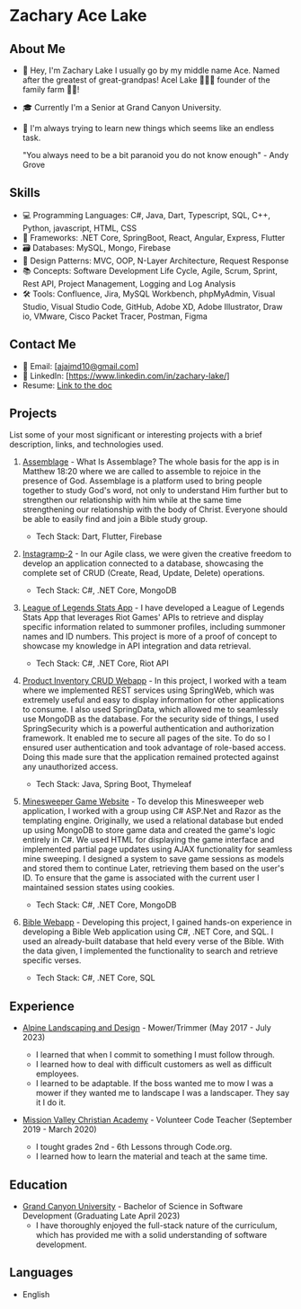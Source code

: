 # Zachary Ace Lake

## About Me

- 👋 Hey, I'm Zachary Lake I usually go by my middle name Ace. Named after the greatest of great-grandpas! Acel Lake 👨🏽‍🌾 founder of the family farm 🚜🥔!
- 🎓 Currently I'm a Senior at Grand Canyon University.
- 🌱 I'm always trying to learn new things which seems like an endless task.
  
     "You always need to be a bit paranoid you do not know enough" - Andy Grove

## Skills

- 💻 Programming Languages: C#, Java, Dart, Typescript, SQL, C++, Python, javascript, HTML, CSS
- 🧱 Frameworks: .NET Core, SpringBoot, React, Angular, Express, Flutter
- 🗃️ Databases: MySQL, Mongo, Firebase
- 📔 Design Patterns: MVC, OOP, N-Layer Architecture, Request Response
- 📚 Concepts: Software Development Life Cycle, Agile, Scrum, Sprint, Rest API, Project Management, Logging and Log Analysis
- 🛠️ Tools: Confluence, Jira, MySQL Workbench, phpMyAdmin, Visual Studio, Visual Studio Code, GitHub, Adobe XD, Adobe Illustrator, Draw io, VMware, Cisco Packet Tracer, Postman, Figma

## Contact Me

- 📧 Email: [ajajmd10@gmail.com]
- 💼 LinkedIn: [https://www.linkedin.com/in/zachary-lake/]
- Resume: [Link to the doc](https://github.com/AceLake/AceLake/files/13230865/Zachary.Lake.-.Resume.2.docx)

## Projects

List some of your most significant or interesting projects with a brief description, links, and technologies used.

1. [Assemblage](https://github.com/AceLake/Assemblage-Flutter) - What Is Assemblage? The whole basis for the app is in Matthew 18:20 where we are called to assemble to rejoice in the presence of God. Assemblage is a platform used to bring people together to study God's word, not only to understand Him further but to strengthen our relationship with him while at the same time strengthening our relationship with the body of Christ. Everyone should be able to easily find and join a Bible study group.
   - Tech Stack: Dart, Flutter, Firebase

2. [Instagramp-2](https://github.com/AceLake/Instagramp-2) - In our Agile class, we were given the creative freedom to develop an application connected to a database, showcasing the complete set of CRUD (Create, Read, Update, Delete) operations.

   - Tech Stack: C#, .NET Core, MongoDB

2. [League of Legends Stats App](https://github.com/AceLake/League-Info-app) - I have developed a League of Legends Stats App that leverages Riot Games' APIs to retrieve and display specific information related to summoner profiles, including summoner names and ID numbers. This project is more of a proof of concept to showcase my knowledge in API integration and data retrieval.

   - Tech Stack: C#, .NET Core, Riot API

3. [Product Inventory CRUD Webapp](https://github.com/Longsleevesz/CST-339-asignment) - In this project, I worked with a team where we implemented REST services using SpringWeb, which was extremely useful and easy to display information for other applications to consume. I also used SpringData, which allowed me to seamlessly use MongoDB as the database. For the security side of things, I used SpringSecurity which is a powerful authentication and authorization framework. It enabled me to secure all pages of the site. To do so I ensured user authentication and took advantage of role-based access. Doing this made sure that the application remained protected against any unauthorized access.

   - Tech Stack: Java, Spring Boot, Thymeleaf

4. [Minesweeper Game Website](https://github.com/Jugooch/Milestone-CST350) - To develop this Minesweeper web application, I worked with a group using C# ASP.Net and Razor as the templating engine. Originally, we used a relational database but ended up using MongoDB to store game data and created the game's logic entirely in C#. We used HTML for displaying the game interface and implemented partial page updates using AJAX functionality for seamless mine sweeping. I designed a system to save game sessions as models and stored them to continue Later, retrieving them based on the user's ID. To ensure that the game is associated with the current user I maintained session states using cookies.

   - Tech Stack: C#, .NET Core, MongoDB  

5. [Bible Webapp](https://github.com/AceLake/BibleAppKJV) - Developing this project, I gained hands-on experience in developing a Bible Web application using C#, .NET Core, and SQL. I used an already-built database that held every verse of the Bible. With the data given, I implemented the functionality to search and retrieve specific verses.

   - Tech Stack: C#, .NET Core, SQL


## Experience

- [Alpine Landscaping and Design](https://www.alpinedesignsmt.com/) - Mower/Trimmer (May 2017 - July 2023)
  - I learned that when I commit to something I must follow through.
  - I learned how to deal with difficult customers as well as difficult employees.
  - I learned to be adaptable. If the boss wanted me to mow I was a mower if they wanted me to landscape I was a landscaper. They say it I do it.

- [Mission Valley Christian Academy](https://mvcapolson.org/) - Volunteer Code Teacher (September 2019 - March 2020)
  - I tought grades 2nd - 6th Lessons through Code.org.
  - I learned how to learn the material and teach at the same time.

## Education

- [Grand Canyon University](https://www.gcu.edu/) - Bachelor of Science in Software Development (Graduating Late April 2023)
  - I have thoroughly enjoyed the full-stack nature of the curriculum, which has provided me with a solid understanding of software development.


## Languages

- English

